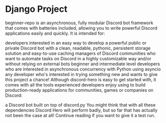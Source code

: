 # Django Project

beginner-repo is an asynchronous, fully modular Discord bot framework that comes with batteries included, allowing you to write powerful Discord applications easily and quickly. It is intended for:

developers interested in an easy way to develop a powerful public or private Discord bot with a clean, readable, pythonic, persistent storage solution and easy-to-use caching
managers of Discord communities who want to automate tasks on Discord in a highly customizable way and/or without relying on external bots
beginner and intermediate level developers who are interested in asynchronous concurrency with Python using asyncio
any developer who's interested in trying something new and wants to give this project a chance!
Although discord-hero is easy to get started with, it comes with all the tools experienced developers enjoy using to build production-ready applications for communities, games or companies on Discord:

a Discord bot built on top of discord.py
You might think that with all these dependencies Discord Hero will perform badly, but so far that has actually not been the case at all! Continue reading if you want to give it a test run.
